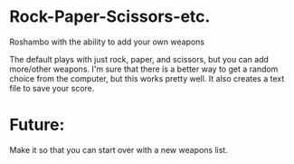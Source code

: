 # Rock-Paper-Scissors-etc.
Roshambo with the ability to add your own weapons

The default plays with just rock, paper, and scissors, but you can add more/other weapons.
I'm sure that there is a better way to get a random choice from the computer, but this works pretty well.
It also creates a text file to save your score.

# Future:
Make it so that you can start over with a new weapons list.
